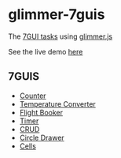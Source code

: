 # glimmer-7guis
The [7GUI tasks](https://eugenkiss.github.io/7guis/) using [glimmer.js](https://glimmerjs.com)

See the live demo [here](https://glimmer-7guis.surge.sh)

## 7GUIS
- [Counter](https://glimmer-7guis.surge.sh/counter)
- [Temperature Converter](https://glimmer-7guis.surge.sh/temperature-converter)
- [Flight Booker](https://glimmer-7guis.surge.sh/flight-booker)
- [Timer](https://glimmer-7guis.surge.sh/timer)
- [CRUD](https://glimmer-7guis.surge.sh/crud)
- [Circle Drawer](https://glimmer-7guis.surge.sh/circle-drawer)
- [Cells](https://glimmer-7guis.surge.sh/cells)
